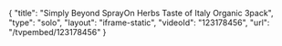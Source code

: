 {
    "title": "Simply Beyond SprayOn Herbs Taste of Italy Organic 3pack",
    "type": "solo",
    "layout": "iframe-static",
    "videoId": "123178456",
    "url": "\/tvpembed\/123178456"
}